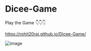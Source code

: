 # Dicee-Game
Play the Game 👇👇👇

https://rohit20raj.github.io/Dicee-Game/
 
![image](https://user-images.githubusercontent.com/85450970/157432574-11ba827d-8099-410d-b75c-200e2709f56b.png)
